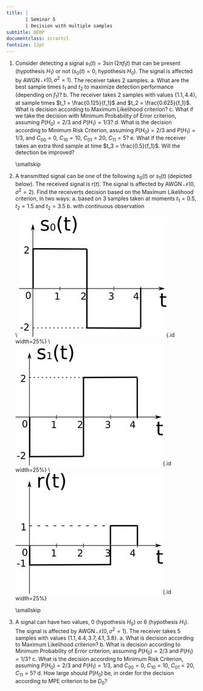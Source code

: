 ```yaml
---
title: | 
       | Seminar 5
       | Decision with multiple samples
subtitle: DEDP
documentclass: scrartcl
fontsize: 12pt
---
```


1. Consider detecting a signal $s_1(t) = 3 \sin(2 \pi f_1 t)$ that can be present (hypothesis $H_1$) or not ($s_0(t)=0$, hypothesis $H_0$).
The signal is affected by AWGN $\mathcal{N}(0, \sigma^2=1)$.
The receiver takes 2 samples.
    a. What are the best sample times $t_1$ and $t_2$ to maximize detection performance (depending on $f_1$)?
    b. The receiver takes 2 samples with values $\left\{ 1.1, 4.4 \right\}$, at sample times $t_1 = \frac{0.125}{f_1}$ and $t_2 = \frac{0.625}{f_1}$.
    What is decision according to Maximum Likelihood criterion?
    c. What if we take the decision with Minimum Probability of Error criterion, assuming
    $P(H_0) = 2/3$ and $P(H_1) = 1/3$?
    d. What is the decision according to Minimum Risk Criterion, assuming
    $P(H_0) = 2/3$ and $P(H_1) = 1/3$, and $C_{00} = 0$, $C_{10} = 10$, $C_{01} = 20$, $C_{11} = 5$?
    e. What if the receiver takes an extra third sample at time $t_3 = \frac{0.5}{f_1}$. Will the detection be improved?

	\smallskip

2. A transmitted signal can be one of the following $s_0(t)$ or $s_1(t)$ (depicted below).
The received signal is $r(t)$. 
The signal is affected by AWGN $\mathcal{N}(0, \sigma^2=2)$.
Find the receiverțs decision based on the Maximum Likelihood criterion, in two ways:
    a. based on 3 samples taken at moments $t_1 = 0.5$, $t_2 = 1.5$ and $t_2 = 3.5$
    b. with continuous observation

	\ ![](fig/SIG_Haar1.png){.id width=25%} \      ![](fig/SIG_Haar2.png){.id width=25%} \      ![](fig/SIG_Rec.png){.id width=25%}  

	\smallskip


3. A signal can have two values, $0$ (hypothesis $H_0$) or $6$ (hypothesis $H_1$). 
The signal is affected by AWGN $\mathcal{N}(0, \sigma^2=1)$.
The receiver takes 5 samples with values $\left\{ 1.1, 4.4, 3.7, 4.1, 3.8 \right\}$.
    a. What is decision according to Maximum Likelihood criterion?
    b. What is decision according to Minimum Probability of Error criterion, assuming
    $P(H_0) = 2/3$ and $P(H_1) = 1/3$?
    c. What is the decision according to Minimum Risk Criterion, assuming
    $P(H_0) = 2/3$ and $P(H_1) = 1/3$, and $C_{00} = 0$, $C_{10} = 10$, $C_{01} = 20$, $C_{11} = 5$?
    d. How large should $P(H_0)$ be, in order for the decision according to MPE criterion to be $D_0$?

